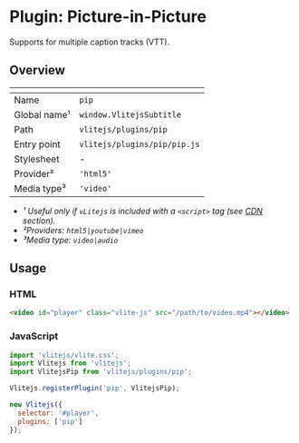 # Plugin: Picture-in-Picture

Supports for multiple caption tracks (VTT).

## Overview

| <!-- -->          | <!-- -->                     |
| ----------------- | ---------------------------- |
| Name              | `pip`                        |
| Global name&sup1; | `window.VlitejsSubtitle`     |
| Path              | `vlitejs/plugins/pip`        |
| Entry point       | `vlitejs/plugins/pip/pip.js` |
| Stylesheet        | -                            |
| Provider&sup2;    | `'html5'`                    |
| Media type&sup3;  | `'video'`                    |

- _&sup1; Useful only if `vLitejs` is included with a `<script>` tag (see [CDN](../../../README.md#CDN) section)._
- _&sup2;Providers: `html5|youtube|vimeo`_
- _&sup3;Media type: `video|audio`_

## Usage

### HTML

```html
<video id="player" class="vlite-js" src="/path/to/video.mp4"></video>
```

### JavaScript

```js
import 'vlitejs/vlite.css';
import Vlitejs from 'vlitejs';
import VlitejsPip from 'vlitejs/plugins/pip';

Vlitejs.registerPlugin('pip', VlitejsPip);

new Vlitejs({
  selector: '#player',
  plugins: ['pip']
});
```
